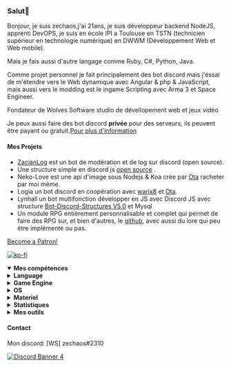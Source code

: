 <h3 id="salut-">Salut👋</h3>
<p>Bonjour, je suis zechaos,j'ai 21ans, je suis développeur backend NodeJS, apprenti DevOPS, je suis en école IPI a Toulouse en TSTN (technicien supérieur en technologie numérique) en DWWM (Développement Web et Web mobile).</p>
<p>Mais je fais aussi d'autre langage comme Ruby, C#, Python, Java.</p>
<p>Comme projet personnel je fait principalement des bot discord mais j'éssai de m'étendre vers le Web dynamique avec Angular & php & JavaScript, mais aussi vers le modding est le ingame Scripting avec Arma 3 et Space Engineer.</p>
<p>Fondateur de Wolves Software studio de dévellopement web et jeux vidéo
<p>Je peux aussi faire des bot discord <strong>privée</strong> pour des serveurs, ils peuvent être payant ou gratuit.<a href="https://github.com/zechaos031/zechaos031/blob/master/info/CustomBot.md">Pour plus d'information</a></p>
<h4 id="mes-projets">Mes Projets</h4>
<ul>
<li><a href="https://github.com/zechaos031/ZacianLogs">ZacianLog</a> est un bot de modération et de log sur discord (open source).</li>
<li>Une structure simple en discord js <a href="https://github.com/zechaos031/Bot-Discord-Structures">open source</a> .</li>
<li>Neko-Love est une api d'image sous Nodejs & Koa crée par <a href="https://github.com/Steven-Debande">Ota</a> racheter par moi même.</li>
<li>Logia un bot discord en coopération avec <a href="https://github.com/warix8">warix8</a> et <a href="https://github.com/StevenDBND">Ota</a>.</li>
<li>Lynhall un bot multifonction développer en JS avec Discord JS avec structure <a href="https://github.com/zechaos031/Bot-Discord-Structures">Bot-Discord-Structures V5.0</a> et Mysql</li>
<li>Un module RPG entièrement personnalisable et complet qui permet de faire des RPG sur, et bien d'autres, le <a href="https://github.com/RPG-Module">github</a>, avec aussi du lore qui peu être implémenté ou pas.</li>
</ul>
<a href="https://www.patreon.com/bePatron?u=43559512" data-patreon-widget-type="become-patron-button" align=center>Become a Patron!</a>

[![ko-fi](https://ko-fi.com/img/githubbutton_sm.svg)](https://ko-fi.com/T6T43QB6A)
<details open="">
  <summary><strong>Mes compétences</strong></summary>
  <details>
  <summary><strong>Language</strong></summary>
    <details>
  <summary><strong>Web</strong></summary>
<img src="https://progress-bar.dev/80?title=JavaScript" alt="80%"> <img src="https://progress-bar.dev/60?title=HTML" alt="60%"> <img src="https://progress-bar.dev/60?title=CSS" alt="60%">
</details>
<details>
  <summary><strong>Backend</strong></summary>
<img src="https://progress-bar.dev/90?title=NodeJS" alt="90%"> <img src="https://progress-bar.dev/5?title=PHP" alt="5%"> <img src="https://progress-bar.dev/30?title=Deno" alt="30%"> <img src="https://progress-bar.dev/30?title=TypeScript" alt="30%">  <img src="https://progress-bar.dev/30?title=CoffeeScript" alt="30%">
</details>
<details>
  <summary><strong>Autres</strong></summary>
<img src="https://progress-bar.dev/20?title=Ruby" alt="20%"> <img src="https://progress-bar.dev/20?title=Python" alt="20%"> <img src="https://progress-bar.dev/60?title=Csharp" alt="60%">  <img src="https://progress-bar.dev/10?title=Lua" alt="10%"> <img src="https://progress-bar.dev/10?title=GML" alt="10%">
  </details>
</details>
<details>
  <summary><strong>Game Engine</strong></summary>
<img src="https://progress-bar.dev/30?title=UnrealEngine4" alt="30%"> <img src="https://progress-bar.dev/30?title=GM2" alt="30%">
</details>
<details>
  <summary><strong>OS</strong></summary>
<img src="https://progress-bar.dev/30?title=Linux" alt="30%"> <img src="https://progress-bar.dev/70?title=Windows" alt="70%">
</details>
<details>
  <summary><strong>Materiel</strong></summary>
<img src="https://progress-bar.dev/90?title=Hardware" alt="90%">
<p></p>
</details>

</details>

<details>
  <summary><b>Statistiques</b></summary>
  
  [![Github Statistics](https://github-readme-stats.vercel.app/api?username=zechaos031&theme=radical)](https://github.com/anuraghazra/github-readme-stats)
[![Github Statistics](https://github-profile-trophy.vercel.app/?username=zechaos031&theme=dracula)

<!--START_SECTION:waka-->
![Profile Views](http://img.shields.io/badge/Profile%20Views-7-blue)

**🐱 My Github Data** 

> 🏆 281 Contributions in the Year 2021
 > 
> 📦 103.7 kB Used in Github's Storage 
 > 
> 🚫 Not Opted to Hire
 > 
> 📜 65 Public Repositories 
 > 
> 🔑 24 Private Repositories  
 > 
**I'm an Early 🐤** 

```text
🌞 Morning    218 commits    █████░░░░░░░░░░░░░░░░░░░░   21.35% 
🌆 Daytime    323 commits    ████████░░░░░░░░░░░░░░░░░   31.64% 
🌃 Evening    312 commits    ███████░░░░░░░░░░░░░░░░░░   30.56% 
🌙 Night      168 commits    ████░░░░░░░░░░░░░░░░░░░░░   16.45%

```
📅 **I'm Most Productive on Monday** 

```text
Monday       227 commits    █████░░░░░░░░░░░░░░░░░░░░   22.23% 
Tuesday      148 commits    ███░░░░░░░░░░░░░░░░░░░░░░   14.5% 
Wednesday    137 commits    ███░░░░░░░░░░░░░░░░░░░░░░   13.42% 
Thursday     177 commits    ████░░░░░░░░░░░░░░░░░░░░░   17.34% 
Friday       111 commits    ██░░░░░░░░░░░░░░░░░░░░░░░   10.87% 
Saturday     122 commits    ███░░░░░░░░░░░░░░░░░░░░░░   11.95% 
Sunday       99 commits     ██░░░░░░░░░░░░░░░░░░░░░░░   9.7%

```


📊 **This Week I Spent My Time On** 

```text
⌚︎ Time Zone: Europe/Paris

💬 Programming Languages: 
JavaScript               62 hrs 43 mins      ████████████████████████░   97.48% 
JSON                     1 hr 8 mins         ░░░░░░░░░░░░░░░░░░░░░░░░░   1.77% 
Other                    13 mins             ░░░░░░░░░░░░░░░░░░░░░░░░░   0.35% 
TypeScript               9 mins              ░░░░░░░░░░░░░░░░░░░░░░░░░   0.25% 
Git Config               3 mins              ░░░░░░░░░░░░░░░░░░░░░░░░░   0.09%

🔥 Editors: 
WebStorm                 64 hrs 20 mins      █████████████████████████   100.0%

🐱‍💻 Projects: 
FrekiMusic               30 hrs 38 mins      ████████████░░░░░░░░░░░░░   47.62% 
zekaUtils                9 hrs 21 mins       ███░░░░░░░░░░░░░░░░░░░░░░   14.55% 
Les Meilleurs Personne Au6 hrs 53 mins       ██░░░░░░░░░░░░░░░░░░░░░░░   10.71% 
Bot-Discord-Structures   6 hrs 20 mins       ██░░░░░░░░░░░░░░░░░░░░░░░   9.85% 
chambre122               5 hrs 32 mins       ██░░░░░░░░░░░░░░░░░░░░░░░   8.61%

```

**I Mostly Code in JavaScript** 

```text
JavaScript               33 repos            ████████████████████░░░░░   82.5% 
C#                       5 repos             ███░░░░░░░░░░░░░░░░░░░░░░   12.5% 
Python                   1 repo              ░░░░░░░░░░░░░░░░░░░░░░░░░   2.5% 
Ruby                     1 repo              ░░░░░░░░░░░░░░░░░░░░░░░░░   2.5%

```


**Timeline**

![Chart not found](https://raw.githubusercontent.com/zechaos031/zechaos031/master/charts/bar_graph.png) 


 Last Updated on 14/08/2021
<!--END_SECTION:waka-->


<a href="https://github.com/zechaos031/zechaos031"><img src="https://github.com/zechaos031/zechaos031/blob/master/images/stat.svg" align=center/></a></a>

</details>

<details>
  <summary><b>Mes outils</b></summary>
  
[![Webstorm](https://img.shields.io/badge/Webstrom-007acc?style=for-the-badge&logo=JetBrains&logoColor=white)](https://www.jetbrains.com/)
[![Rider](https://img.shields.io/badge/Rider-007acc?style=for-the-badge&logo=JetBrains&logoColor=white)](https://www.jetbrains.com/)
[![Git](https://img.shields.io/badge/Git-f05032?style=for-the-badge&logo=git&logoColor=white)](https://git-scm.com/)
[![Mysql](https://img.shields.io/badge/Mysql-4479a1?style=for-the-badge&color=white&logo=mysql)](https://www.mysql.com/fr/) 
[![MongoDB](https://img.shields.io/badge/MongoDB-47a248?style=for-the-badge&logo=mongodb&logoColor=white)](https://www.mongodb.com/)    
[![Javascript](https://img.shields.io/badge/Javascript-f7df1e?style=for-the-badge&logo=javascript&logoColor=white)](https://developer.mozilla.org/en-US/docs/Web/JavaScript)
[![Node.js](https://img.shields.io/badge/Node.js-339933?style=for-the-badge&logo=node.js&logoColor=white)](https://nodejs.org/en/)
</details>



#### Contact
Mon discord: [WS] zechaos#2310


[![Discord Banner 4](https://discordapp.com/api/guilds/604953858979921921/widget.png?style=banner4)](https://discordapp.com/invite/CQarcG5)
